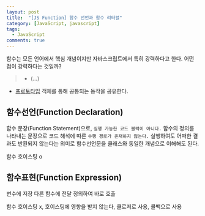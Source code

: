 ```yaml
---
layout: post
title:  "[JS Function] 함수 선언과 함수 리터럴"
category: [JavaScript, javascript]
tags:
  - JavaScript
comments: true
---
```


함수는 모든 언어에서 핵심 개념이지만 자바스크립트에서 특히 강력하다고 한다. 어떤 점이 강력하다는 것일까?

> - (...)
- [프로토타입]() 객체를 통해 공통되는 동작을 공유한다.

## 함수선언(Function Declaration)
함수 문장(Function Statement)으로, `실행 가능한 코드 블럭이 아니다.`
함수의 정의를 나타내는 문장으로 코드 해석에 따른 `수행 경로가 존재하지 않는다.`
실행하여도 어떠한 결과도 반환되지 않는다는 의미로 함수선언문을 클래스와 동일한 개념으로 이해해도 된다.

함수 호이스팅 o


## 함수표현(Function Expression)
변수에 저장
다른 함수에 전달
정의하여 바로 호출

함수 호이스팅 x, 호이스팅에 영향을 받지 않는다, 클로저로 사용, 콜백으로 사용